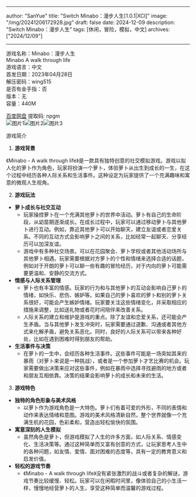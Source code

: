 
---
author: "SanYue"
title: "Switch Minabo：漫步人生[1.0.1|XCI]"
image: "/img/20241206172928.jpg"
draft: false
date: 2024-12-09
description: "Switch Minabo：漫步人生"
tags: [休闲，冒险，模拟，中文]
archives: ["2024/12/09"]

---

游戏名称：Minabo：漫步人生   
Minabo A walk through life    
游戏语言：中文  
首发日期：2023年04月28日  
解压密码：wing515  
是否有金手指：否  
版本：无   
容量：440M

[百度网盘](https://pan.baidu.com/s/1pOENw7TBkoK6j33YlQmdAA) 提取码: npgm  
![图片1](/img/6c17ec.jpg)![图片2](/img/62b642.jpg)![图片3](/img/6b1bd.jpg)  

游戏简介  
1. **游戏背景**

《Minabo - A walk through life》是一款具有独特创意的社交模拟游戏。游戏以拟人化的萝卜作为角色，玩家将扮演一个萝卜，体验萝卜从出生到成长的一生，在这个过程中经历各种人际关系和生活事件。这种设定为玩家提供了一个充满趣味和寓意的微观人生视角。

2. **游戏玩法**

 - **萝卜成长与社交互动**
     - 玩家操控萝卜在一个充满其他萝卜的世界中活动。萝卜有自己的生命阶段，从幼苗期逐渐成长。在成长过程中，玩家可以通过移动萝卜与其他萝卜进行互动。例如，靠近其他萝卜可以开始聊天，建立友谊或者恋爱关系。不同的互动方式会影响萝卜之间的关系，比如经常一起聊天、分享经历可以加深友谊。
     - 游戏中有多种社交场景。可以在花园聚会、萝卜学校或者其他活动场所与其他萝卜相遇。玩家需要根据对方萝卜的个性和情绪来选择合适的话题，例如对于开朗的萝卜可以聊一些有趣的冒险经历，对于内向的萝卜可能需要更温和、安静的交流方式。
 - **情感与人际关系管理**
     - 萝卜也有丰富的情感。玩家的行为和与其他萝卜的互动会影响自己萝卜的情绪，如快乐、悲伤、嫉妒等。如果自己的萝卜喜欢的萝卜和别的萝卜关系很好，可能会产生嫉妒情绪。玩家要关注这些情绪变化，并采取相应的措施来调整，比如送礼物或者花时间陪伴来改善关系。
     - 人际关系的建立和维护是游戏的重点。除了友谊和恋爱关系，还可能会产生矛盾。当与其他萝卜发生冲突时，玩家需要通过道歉、沟通或者其他方式来化解矛盾，避免关系恶化。同时，良好的人际关系可以带来各种好处，比如在遇到困难时得到朋友的帮助。
 - **生活事件与决策**
     - 在萝卜的一生中，会经历各种生活事件。这些事件可能是一场突如其来的暴雨（对萝卜来说是一种挑战），或者是一个参加萝卜才艺比赛的机会。玩家需要做出决策来应对这些事件，例如在暴雨中选择寻找避雨的地方或者和朋友互相依靠。决策的结果会影响萝卜的成长和未来的生活。

3. **游戏特色**

 - **独特的角色形象与美术风格**
     - 以萝卜作为游戏角色是一大特色。萝卜们有着可爱的外形，不同的表情和动作来表达情绪和意图。游戏的美术风格清新自然，整个世界就像一个充满生机的花园，色彩柔和，营造出轻松愉快的氛围。
 - **寓意深刻的人生模拟**
     - 虽然角色是萝卜，但游戏模拟了人生的许多方面，如人际关系、情感变化、生活决策等。通过这种简单而又富有创意的方式，让玩家思考人生中的各种问题，如友情、爱情、面对困难的态度等，具有一定的教育意义和启发价值。
 - **轻松的游戏节奏**
     - 《Minabo - A walk through life》没有紧张激烈的战斗或者复杂的解谜，游戏节奏比较缓慢、轻松。玩家可以在闲暇时间里，像体验自己的小生活一样，慢慢地经营萝卜的人生，享受这种简单而温馨的游戏过程。
